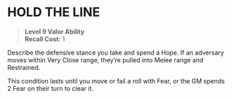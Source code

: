 # HOLD THE LINE

> **Level 9 Valor Ability**  
> **Recall Cost:** 1

Describe the defensive stance you take and spend a Hope. If an adversary moves within Very Close range, they’re pulled into Melee range and Restrained.

This condition lasts until you move or fail a roll with Fear, or the GM spends 2 Fear on their turn to clear it.

